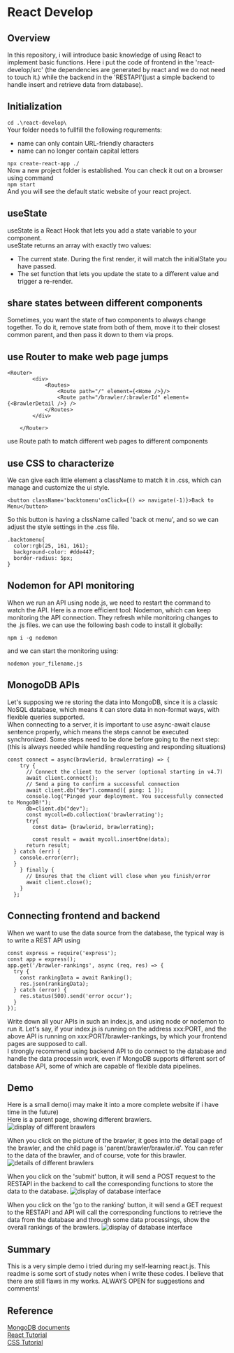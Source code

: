 # React Develop

## Overview

In this repository, i will introduce basic knowledge of using React to implement basic functions. Here i put the code of frontend in the 'react-develop/src' (the dependencies are generated by react and we do not need to touch it.) while the backend in the 'RESTAPI'(just a simple backend to handle insert and retrieve data from database).

## Initialization
`cd .\react-develop\`  
Your folder needs to fullfill the following requrements:
 * name can only contain URL-friendly characters
* name can no longer contain capital letters  

`npx create-react-app ./`  
Now a new project folder is established. You can check it out on a browser using command  
`npm start`  
And you will see the default static website of your react project.

## useState
useState is a React Hook that lets you add a state variable to your component.   
useState returns an array with exactly two values:

* The current state. During the first render, it will match the initialState you have passed.
* The set function that lets you update the state to a different value and trigger a re-render.
## share states between different components
Sometimes, you want the state of two components to always change together. To do it, remove state from both of them, move it to their closest common parent, and then pass it down to them via props. 

## use Router to make web page jumps
```
<Router>
        <div>
            <Routes>
                <Route path="/" element={<Home />}/>
                <Route path="/brawler/:brawlerId" element={<BrawlerDetail />} />       
            </Routes>
        </div>

    </Router>
```
use Route path to match different web pages to different components
## use CSS to characterize
We can give each little element a className to match it in .css, which can manage and customize the ui style.
```
<button className='backtomenu'onClick={() => navigate(-1)}>Back to Menu</button>
```
So this button is having a clssName called 'back ot menu', and so we can adjust the style settings in the .css file.
```
.backtomenu{
  color:rgb(25, 161, 161);
  background-color: #dde447;
  border-radius: 5px;
}
```

## Nodemon for API monitoring
When we run an API using node.js, we need to restart the command to watch the API. Here is a more efficient tool: Nodemon, which can keep monitoring the API connection. They refresh while monitoring changes to the .js files.
we can use the following bash code to install it globally:
```
npm i -g nodemon
```
and we can start the monitoring using:
```
nodemon your_filename.js
```

## MonogoDB APIs
Let's supposing we re storing the data into MongoDB, since it is a classic NoSQL database, which means it can store data in non-format ways, with flexible queries supported.   
When connecting to a server, it is important to use async-await clause sentence properly, which means the steps cannot be executed synchronized. Some steps need to be done before going to the next step:(this is always needed while handling requesting and responding situations)
```
const connect = async(brawlerid, brawlerrating) => {
    try {
      // Connect the client to the server (optional starting in v4.7)
      await client.connect();
      // Send a ping to confirm a successful connection
      await client.db("dev").command({ ping: 1 });
      console.log("Pinged your deployment. You successfully connected to MongoDB!");
      db=client.db("dev");
      const mycoll=db.collection('brawlerrating');
      try{
        const data= {brawlerid, brawlerrating};
        
        const result = await mycoll.insertOne(data);
      return result;
  } catch (err) {
    console.error(err);
  }
    } finally {
      // Ensures that the client will close when you finish/error
      await client.close();
    }
  };
```
## Connecting frontend and backend
When we want to use the data source from the database, the typical way is to write a REST API using 
```
const express = require('express');
const app = express();
app.get('/brawler-rankings', async (req, res) => {
  try {
    const rankingData = await Ranking(); 
    res.json(rankingData);
  } catch (error) {
    res.status(500).send('error occur');
  }
});
```
Write down all your APIs in such an index.js, and using node or nodemon to run it. Let's say, if your index.js is running on the address xxx:PORT, and the above API is running on xxx:PORT/brawler-rankings, by which your frontend pages are supposed to call.   
I strongly recommend using backend API to do connect to the database and handle the data processin work, even if MongoDB supports different sort of database API, some of which are capable of flexible data pipelines.
## Demo
Here is a small demo(i may make it into a more complete website if i have time in the future)   
Here is a parent page, showing different brawlers.   
![display of different brawlers](demo/brawlershow.png)
   
When you click on the picture of the brawler, it goes into the detail page of the brawler, and the child page is 'parent/brawler/brawler.id'. You can refer to the data of the brawler, and of course, vote for this brawler. 
![details of different brawlers](demo/brawlervote.png)

When you click on the 'submit' button, it will send a POST request to the RESTAPI in the backend to call the corresponding functions to store the data to the database.
![display of database interface](demo/backend.png)   


When you click on the 'go to the ranking' button, it will send a GET request to the RESTAPI and API will call the corresponding functions to retrieve the data from the database and through some data processings, show the overall rankings of the brawlers.
![display of database interface](demo/brawlerranking.png)   

## Summary
This is a very simple demo i tried during my self-learning react.js. This readme is some sort of study notes when i write these codes. I believe that there are still flaws in my works. ALWAYS OPEN for suggestions and comments!



## Reference
[MongoDB documents](https://www.mongodb.com/docs/atlas/app-services/data-api/generated-endpoints/#call-a-data-api-endpoint)   
[React Tutorial](https://react.dev/learn)   
[CSS Tutorial](https://www.w3schools.com/Css/)


